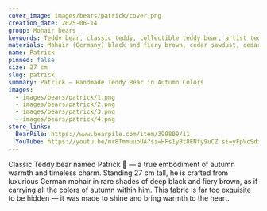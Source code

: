 ```yaml
---
cover_image: images/bears/patrick/cover.png
creation_date: 2025-06-14
group: Mohair bears
keywords: Teddy bear, classic teddy, collectible teddy bear, artist teddy bear, handmade teddy bear, mohair teddy bear, German mohair, autumn teddy bear, plush bear gift
materials: Mohair (Germany) black and fiery brown, cedar sawdust, cedar wool, mineral granulate, glass eyes
name: Patrick
pinned: false
size: 27 cm
slug: patrick
summary: Patrick – Handmade Teddy Bear in Autumn Colors
images:
  - images/bears/patrick/1.png
  - images/bears/patrick/2.png
  - images/bears/patrick/3.png
  - images/bears/patrick/4.png
store_links:
  BearPile: https://www.bearpile.com/item/399809/11
  YouTube: https://youtu.be/mr8TmmuuoUA?si=HFs1yBt8ENfy9uCZ si=yFpVcSdzvsOLXVdZ
---
```

Classic Teddy bear named Patrick 🐻 — a true embodiment of autumn warmth and timeless charm. Standing 27 cm tall, he is crafted from luxurious German mohair in rare shades of deep black and fiery brown, as if carrying all the colors of autumn within him. This fabric is far too exquisite to be hidden — it was made to shine and bring warmth to the heart.
